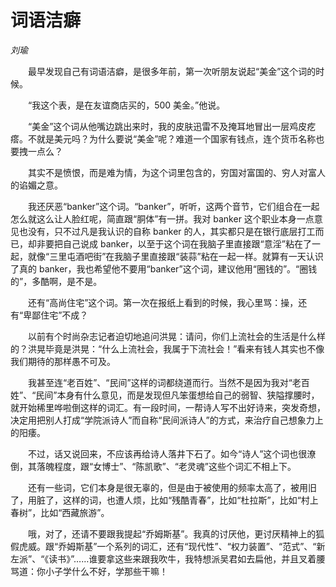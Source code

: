 # 词语洁癖

*刘瑜*

　　最早发现自己有词语洁癖，是很多年前，第一次听朋友说起“美金”这个词的时候。

　　“我这个表，是在友谊商店买的，500 美金。”他说。

　　“美金”这个词从他嘴边跳出来时，我的皮肤迅雷不及掩耳地冒出一层鸡皮疙瘩。不就是美元吗？为什么要说“美金”呢？难道一个国家有钱点，连个货币名称也要拽一点么？

　　其实不是愤恨，而是难为情，为这个词里包含的，穷国对富国的、穷人对富人的谄媚之意。

　　我还厌恶“banker”这个词。“banker”，听听，这两个音节，它们组合在一起怎么就这么让人脸红呢，简直跟“胴体”有一拼。我对 banker 这个职业本身一点意见也没有，只不过凡是我认识的自称 banker 的人，其实都只是在银行底层打工而已，却非要把自己说成 banker，以至于这个词在我脑子里直接跟“意淫”粘在了一起，就像“三里屯酒吧街”在我脑子里直接跟“装蒜”粘在一起一样。就算有一天认识了真的 banker，我也希望他不要用“banker”这个词，建议他用“圈钱的”。“圈钱的”，多酷啊，是不是。

　　还有“高尚住宅”这个词。第一次在报纸上看到的时候，我心里骂：操，还有“卑鄙住宅”不成？

　　以前有个时尚杂志记者迫切地追问洪晃：请问，你们上流社会的生活是什么样的？洪晃毕竟是洪晃：“什么上流社会，我属于下流社会！”看来有钱人其实也不像我们期待的那样愚不可及。

　　我甚至连“老百姓”、“民间”这样的词都绕道而行。当然不是因为我对“老百姓”、“民间”本身有什么意见，而是发现但凡笨蛋想给自己的弱智、狭隘撑腰时，就开始稀里哗啦倒这样的词汇。有一段时间，一帮诗人写不出好诗来，突发奇想，决定用把别人打成“学院派诗人”而自称“民间派诗人”的方式，来治疗自己想象力上的阳痿。

　　不过，话又说回来，不应该再给诗人落井下石了。如今“诗人”这个词也很潦倒，其落魄程度，跟“女博士”、“陈凯歌”、“老灵魂”这些个词汇不相上下。

　　还有一些词，它们本身是很无辜的，但是由于被使用的频率太高了，被用旧了，用脏了，这样的词，也遭人烦，比如“残酷青春”，比如“杜拉斯”，比如“村上春树”，比如“西藏旅游”。

　　哦，对了，还请不要跟我提起“乔姆斯基”。我真的讨厌他，更讨厌精神上的狐假虎威。跟“乔姆斯基”一个系列的词汇，还有“现代性”、“权力装置”、“范式”、“新左派”、“《读书》”……谁要拿这些来跟我吹牛，我特想派吴君如去扁他，并且叉着腰骂道：你小子学什么不好，学那些干嘛！